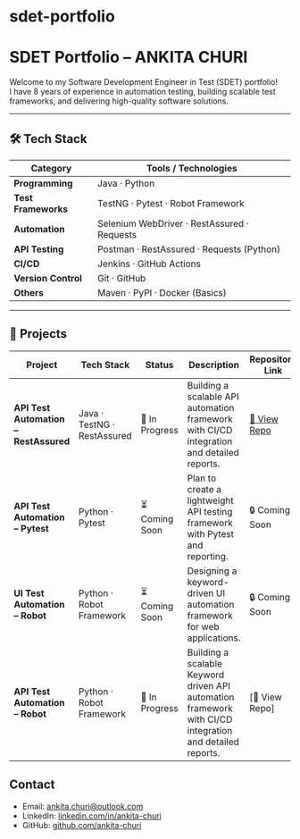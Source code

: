 # sdet-portfolio

# SDET Portfolio – ANKITA CHURI

Welcome to my Software Development Engineer in Test (SDET) portfolio!  
I have 8 years of experience in automation testing, building scalable test frameworks, and delivering high-quality software solutions.

---
## 🛠️ Tech Stack

| Category           | Tools / Technologies                           |
|--------------------|-----------------------------------------------|
| **Programming**    | Java · Python                                 |
| **Test Frameworks**| TestNG · Pytest · Robot Framework             |
| **Automation**     | Selenium WebDriver · RestAssured · Requests   |
| **API Testing**    | Postman · RestAssured · Requests (Python)     |
| **CI/CD**          | Jenkins · GitHub Actions                      |
| **Version Control**| Git · GitHub                                  |
| **Others**         | Maven · PyPI · Docker (Basics)                |


---
## 📂 Projects

| Project                         | Tech Stack                     | Status           | Description                                                            | Repository Link |
|--------------------------------|--------------------------------|-----------------|------------------------------------------------------------------------|-----------------|
| **API Test Automation – RestAssured** | Java · TestNG · RestAssured     | 🚧 In Progress   | Building a scalable API automation framework with CI/CD integration and detailed reports. | [🔗 View Repo](https://github.com/ankita-churi/restassured-api-automation-sample) |
| **API Test Automation – Pytest**      | Python · Pytest               | ⏳ Coming Soon   | Plan to create a lightweight API testing framework with Pytest and reporting. | 🔒 Coming Soon |
| **UI Test Automation – Robot**       | Python · Robot Framework      | ⏳ Coming Soon   | Designing a keyword-driven UI automation framework for web applications. | 🔒 Coming Soon |
| **API Test Automation – Robot**       | Python · Robot Framework      | 🚧 In Progress   | Building a scalable Keyword driven API automation framework with CI/CD integration and detailed reports. | [🔗 View Repo]


## Contact

- Email: ankita.churi@outlook.com  
- LinkedIn: [linkedin.com/in/ankita-churi](https://www.linkedin.com/in/ankita-churi)  
- GitHub: [github.com/ankita-churi](https://github.com/ankita-churi)


